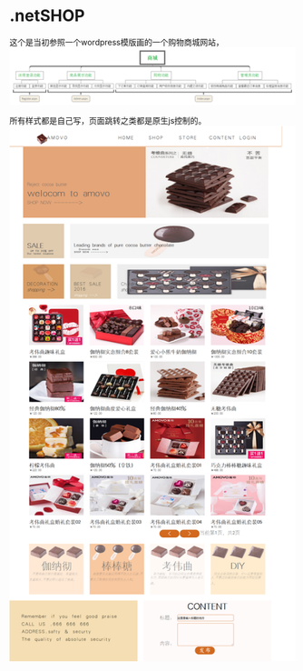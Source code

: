 # .netSHOP

这个是当初参照一个wordpress模版画的一个购物商城网站，
![商城整体逻辑](商城.png)

所有样式都是自己写，页面跳转之类都是原生js控制的。
![Admin主页效果](Admin.png)

